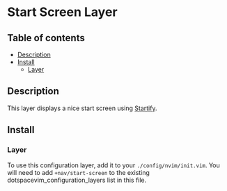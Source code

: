 # Start Screen Layer

## Table of contents

* [Description](#description)
* [Install](#install)
  * [Layer](#layer)


## Description

This layer displays a nice start screen using [Startify](https://github.com/mhinz/vim-startify).


## Install

### Layer

To use this configuration layer, add it to your `./config/nvim/init.vim`. You will need to add `+nav/start-screen` to the existing dotspacevim_configuration_layers list in this file.
